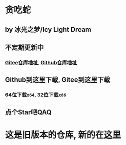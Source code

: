 # 贪吃蛇
## by 冰光之梦/Icy Light Dream
## 不定期更新中
### [Gitee仓库地址](https://gitee.com/Icy_Light_Dream/snake), [Github仓库地址](https://github.com/IcyLightDream/Snake)
## Github到[这里](https://github.com/IcyLightDream/Snake-oldversions/releases/latest)下载, Gitee到[这里](https://gitee.com/Icy_Light_Dream/snake-oldversions)下载
### 64位下载`x64`, 32位下载`x86`
## 点个Star吧QAQ

# 这是旧版本的仓库, 新的在[这里](https://github.com/IcyLightDream/Snake)

